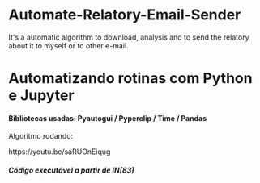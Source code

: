 # Automate-Relatory-Email-Sender
It's a automatic algorithm to download, analysis and to send the relatory about it to myself or to other e-mail.

<h1>Automatizando rotinas com Python e Jupyter</h1>

<h4>Bibliotecas usadas: Pyautogui / Pyperclip / Time / Pandas
    
</h4>

<p>Algoritmo rodando:</p>
https://youtu.be/saRUOnEiqug

<h5>Código executável a partir de IN[83]</h5>
